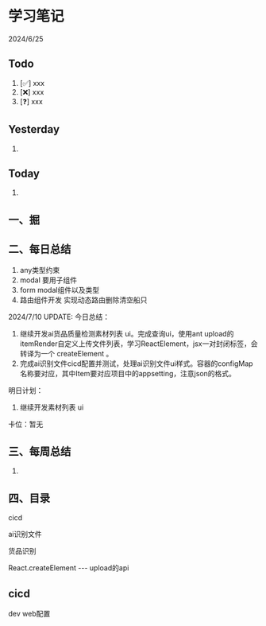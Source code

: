 # 学习笔记

2024/6/25



## Todo

1. [✅] xxx
2. [❌] xxx
3. [❓] xxx



## Yesterday

1. 




## Today

1. 



## 一、掘





## 二、每日总结

1. any类型约束
2. modal 要用子组件
3. form modal组件以及类型
4. 路由组件开发 实现动态路由删除清空船只







2024/7/10 UPDATE:
今日总结：

1. 继续开发ai货品质量检测素材列表 ui。完成查询ui，使用ant upload的itemRender自定义上传文件列表，学习ReactElement，jsx一对封闭标签，会转译为一个 createElement 。
1. 完成ai识别文件cicd配置并测试，处理ai识别文件ui样式。容器的configMap名称要对应，其中Item要对应项目中的appsetting，注意json的格式。




明日计划：

1. 继续开发素材列表 ui



卡位：暂无

## 三、每周总结

1. 




## 四、目录

cicd

ai识别文件

货品识别

React.createElement --- upload的api



## cicd

dev web配置